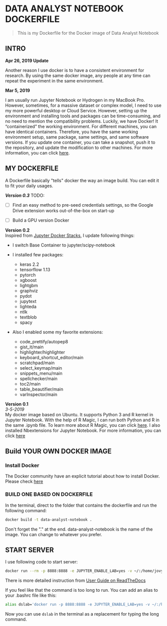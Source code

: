 # DATA ANALYST NOTEBOOK DOCKERFILE
>This is my Dockerfile for the Docker image of Data Analyst Notebook

## INTRO

**Apr 26, 2019 Update**

 Another reason I use docker is to have a consistent environment for research. By using the same docker image, any people at any time can repeat the experiment in the same environment.   


**Mar 5, 2019**

I am usually run Jupyter Notebook or Hydrogen in my MacBook Pro. However, sometimes, for a massive dataset or complex model, I need to use my more powerful desktop or Cloud Service. However, setting up the environment and installing tools and packages can be time-consuming, and no need to mention the compatibility problems. Luckily, we have Docker! It “containerized” the working environment. For different machines, you can have identical containers. Therefore, you have the same working environment setup, same package, same settings, and same software versions. If you update one container, you can take a snapshot, push it to the repository, and update the modification to other machines. For more information, you can click [here](https://www.docker.com/why-docker).


## MY DOCKERFILE

A Dockerfile basically "tells" docker the way an image build. You can edit it to fit your daily usages.

***Version 0.3***
TODO:
- [ ] Find an easy method to pre-seed credentials settings, so the Google Drive extension works out-of-the-box on start-up
- [ ] Build a GPU version Docker


**Version 0.2**  
Inspired from [Jupyter Docker Stacks](https://github.com/jupyter/docker-stacks), I update following things:

- I switch Base Container to jupyter/scipy-notebook
- I installed few packages:
  - keras 2.2
  - tensorflow 1.13
  - pytorch
  - xgboost
  - lightgbm
  - graphviz
  - pydot
  - jupytext
  - lighteda
  - ntlk
  - textblob
  - spacy

- Also I enabled some my favorite extensions:
  - code_prettify/autopep8
  - gist_it/main
  - highlighter/highlighter
  - keyboard_shortcut_editor/main
  - scratchpad/main
  - select_keymap/main
  - snippets_menu/main
  - spellchecker/main
  - toc2/main
  - table_beautifier/main
  - varInspector/main


**Version 0.1**    
*3-5-2019*  
My docker image based on Ubuntu. It supports Python 3 and R kernel in Jupyter Notebook. With the help of R Magic,  I can run both Python and R in the same .ipynb file.  To learn more about R Magic, you can click [here](https://www.datacamp.com/community/blog/jupyter-notebook-r?utm_source=adwords_ppc&utm_campaignid=1565261270&utm_adgroupid=67750485268&utm_device=c&utm_keyword=&utm_matchtype=b&utm_network=g&utm_adpostion=1t1&utm_creative=295208661496&utm_targetid=dsa-473406574235&utm_loc_interest_ms=&utm_loc_physical_ms=9033309&gclid=EAIaIQobChMIt5Xy39jq4AIVbiCtBh3FdQ4IEAAYASAAEgLEZ_D_BwE).
I also installed Nbextensions for Jupyter Notebook.  For more information, you can click [here](https://github.com/ipython-contrib/jupyter_contrib_nbextensions)


## Build YOUR OWN DOCKER IMAGE


### Install Docker
The Docker community have an explicit tutorial about how to install Docker. Please check [here](https://www.docker.com/community-edition#/download)


### BUILD ONE BASED ON DOCKERFILE

In the terminal, direct to the folder that contains the dockerfile and run the following command:
```sh
docker build -t data-analyst-notebook .
```
Don't forget the "." at the end. data-analyst-notebook is the name of the image. You can change to whatever you prefer.

## START SERVER
I use following code to start server:
```sh
docker run --rm -p 8888:8888 -e JUPYTER_ENABLE_LAB=yes -v ~/:/home/jovyan/work data-analyst-notebook
```
There is more detailed instruction from [User Guide on ReadTheDocs](https://jupyter-docker-stacks.readthedocs.io/en/latest/)

If you feel like that the command is too long to run. You can add an alias to your .bashrc file like this:
```sh
alias dslab='docker run -p 8888:8888 -e JUPYTER_ENABLE_LAB=yes -v ~/:/home/jovyan/work data-analyst-notebook'
```
Now you can use ```dslab``` in the terminal as a replacement for typing the long command.
